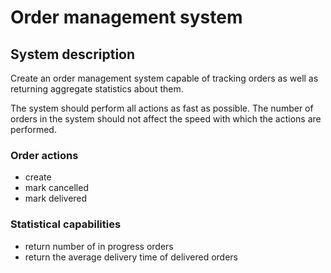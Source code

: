 # Order management system

## System description

Create an order management system capable of tracking orders as well as returning aggregate statistics about them.

The system should perform all actions as fast as possible. The number of orders in the system should not affect the speed with which the actions are performed.

### Order actions

* create
* mark cancelled
* mark delivered

### Statistical capabilities

* return number of in progress orders
* return the average delivery time of delivered orders
